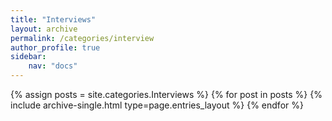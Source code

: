 ```yaml
---
title: "Interviews"
layout: archive
permalink: /categories/interview
author_profile: true
sidebar:
    nav: "docs"
---
```


{% assign posts = site.categories.Interviews %}
{% for post in posts %} {% include archive-single.html type=page.entries_layout %} {% endfor %}